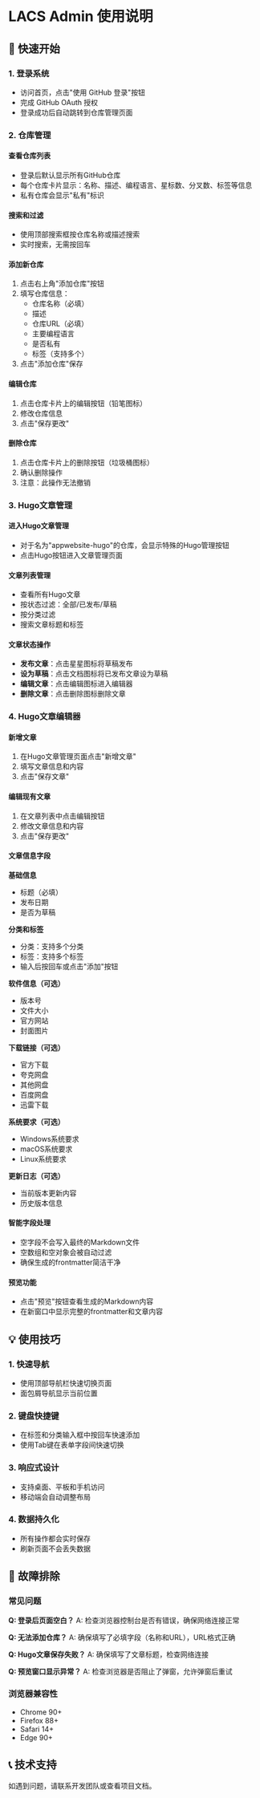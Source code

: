 # LACS Admin 使用说明

## 🚀 快速开始

### 1. 登录系统
- 访问首页，点击"使用 GitHub 登录"按钮
- 完成 GitHub OAuth 授权
- 登录成功后自动跳转到仓库管理页面

### 2. 仓库管理

#### 查看仓库列表
- 登录后默认显示所有GitHub仓库
- 每个仓库卡片显示：名称、描述、编程语言、星标数、分叉数、标签等信息
- 私有仓库会显示"私有"标识

#### 搜索和过滤
- 使用顶部搜索框按仓库名称或描述搜索
- 实时搜索，无需按回车

#### 添加新仓库
1. 点击右上角"添加仓库"按钮
2. 填写仓库信息：
   - 仓库名称（必填）
   - 描述
   - 仓库URL（必填）
   - 主要编程语言
   - 是否私有
   - 标签（支持多个）
3. 点击"添加仓库"保存

#### 编辑仓库
1. 点击仓库卡片上的编辑按钮（铅笔图标）
2. 修改仓库信息
3. 点击"保存更改"

#### 删除仓库
1. 点击仓库卡片上的删除按钮（垃圾桶图标）
2. 确认删除操作
3. 注意：此操作无法撤销

### 3. Hugo文章管理

#### 进入Hugo文章管理
- 对于名为"appwebsite-hugo"的仓库，会显示特殊的Hugo管理按钮
- 点击Hugo按钮进入文章管理页面

#### 文章列表管理
- 查看所有Hugo文章
- 按状态过滤：全部/已发布/草稿
- 按分类过滤
- 搜索文章标题和标签

#### 文章状态操作
- **发布文章**：点击星星图标将草稿发布
- **设为草稿**：点击文档图标将已发布文章设为草稿
- **编辑文章**：点击编辑图标进入编辑器
- **删除文章**：点击删除图标删除文章

### 4. Hugo文章编辑器

#### 新增文章
1. 在Hugo文章管理页面点击"新增文章"
2. 填写文章信息和内容
3. 点击"保存文章"

#### 编辑现有文章
1. 在文章列表中点击编辑按钮
2. 修改文章信息和内容
3. 点击"保存更改"

#### 文章信息字段

**基础信息**
- 标题（必填）
- 发布日期
- 是否为草稿

**分类和标签**
- 分类：支持多个分类
- 标签：支持多个标签
- 输入后按回车或点击"添加"按钮

**软件信息（可选）**
- 版本号
- 文件大小
- 官方网站
- 封面图片

**下载链接（可选）**
- 官方下载
- 夸克网盘
- 其他网盘
- 百度网盘
- 迅雷下载

**系统要求（可选）**
- Windows系统要求
- macOS系统要求
- Linux系统要求

**更新日志（可选）**
- 当前版本更新内容
- 历史版本信息

#### 智能字段处理
- 空字段不会写入最终的Markdown文件
- 空数组和空对象会被自动过滤
- 确保生成的frontmatter简洁干净

#### 预览功能
- 点击"预览"按钮查看生成的Markdown内容
- 在新窗口中显示完整的frontmatter和文章内容

## 💡 使用技巧

### 1. 快速导航
- 使用顶部导航栏快速切换页面
- 面包屑导航显示当前位置

### 2. 键盘快捷键
- 在标签和分类输入框中按回车快速添加
- 使用Tab键在表单字段间快速切换

### 3. 响应式设计
- 支持桌面、平板和手机访问
- 移动端会自动调整布局

### 4. 数据持久化
- 所有操作都会实时保存
- 刷新页面不会丢失数据

## 🔧 故障排除

### 常见问题

**Q: 登录后页面空白？**
A: 检查浏览器控制台是否有错误，确保网络连接正常

**Q: 无法添加仓库？**
A: 确保填写了必填字段（名称和URL），URL格式正确

**Q: Hugo文章保存失败？**
A: 确保填写了文章标题，检查网络连接

**Q: 预览窗口显示异常？**
A: 检查浏览器是否阻止了弹窗，允许弹窗后重试

### 浏览器兼容性
- Chrome 90+
- Firefox 88+
- Safari 14+
- Edge 90+

## 📞 技术支持

如遇到问题，请联系开发团队或查看项目文档。
